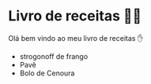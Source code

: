 # Livro de receitas  :man_cook:

Olá bem vindo ao meu livro de receitas :hand:

* strogonoff de frango
* Pavê
* Bolo de Cenoura
